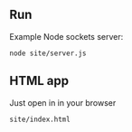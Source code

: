 ## Run
Example Node sockets server:

    node site/server.js
    
## HTML app

Just open in in your browser

    site/index.html